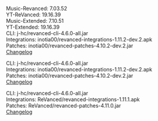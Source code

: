 Music-Revanced: 7.03.52  
YT-ReVanced: 19.16.39  
Music-Extended: 7.10.51  
YT-Extended: 19.16.39  
CLI: j-hc/revanced-cli-4.6.0-all.jar  
Integrations: inotia00/revanced-integrations-1.11.2-dev.2.apk  
Patches: inotia00/revanced-patches-4.10.2-dev.2.jar  
[Changelog](https://github.com/inotia00/revanced-patches/releases/tag/v4.10.2-dev.2)

CLI: j-hc/revanced-cli-4.6.0-all.jar  
Integrations: inotia00/revanced-integrations-1.11.2-dev.2.apk  
Patches: inotia00/revanced-patches-4.10.2-dev.2.jar  
[Changelog](https://github.com/inotia00/revanced-patches/releases/tag/v4.10.2-dev.2)

CLI: j-hc/revanced-cli-4.6.0-all.jar  
Integrations: ReVanced/revanced-integrations-1.11.1.apk  
Patches: ReVanced/revanced-patches-4.11.0.jar  
[Changelog](https://github.com/ReVanced/revanced-patches/releases/tag/v4.11.0)  
